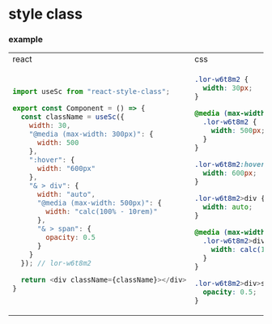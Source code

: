 # style class

### example

<table>

<tr>
<td>

<img width=342/>
react

</td>
<td>

<img width=342/>
css

</td>
</tr>

<tr>
<td>

```javascript
import useSc from "react-style-class";

export const Component = () => {
  const className = useSc({
    width: 30,
    "@media (max-width: 300px)": {
      width: 500
    },
    ":hover": {
      width: "600px"
    },
    "& > div": {
      width: "auto",
      "@media (max-width: 500px)": {
        width: "calc(100% - 10rem)"
      },
      "& > span": {
        opacity: 0.5
      }
    }
  }); // lor-w6t8m2

  return <div className={className}></div>
}
```

</td>

<td>

```css
.lor-w6t8m2 {
  width: 30px;
}

@media (max-width: 300px) {
  .lor-w6t8m2 {
    width: 500px;
  }
}

.lor-w6t8m2:hover {
  width: 600px;
}

.lor-w6t8m2>div {
  width: auto;
}

@media (max-width: 500px) {
  .lor-w6t8m2>div {
    width: calc(100% - 10rem);
  }
}

.lor-w6t8m2>div>span {
  opacity: 0.5;
}
```

</td>
</tr>


</table>
